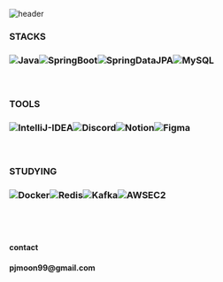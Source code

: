 ![header](https://capsule-render.vercel.app/api?type=transparent&color=auto&height=300&section=header&text=H%20E%20L%20L%20O&fontSize=80&color=B897FF)


<h3>STACKS<h3/>
<!-- MAIN STACKS -->
<p justify-content: flex-start; style='display: flex;'>
  <!-- JAVA -->
  <img alt="Java" src ="https://img.shields.io/badge/Java-000000.svg?&style=for-the-badge"/>
  <!-- SPRING BOOT -->
  <img alt="SpringBoot" src ="https://img.shields.io/badge/springboot-6DB33F.svg?&style=for-the-badge&logo=springboot&logoColor=white"/>
  <!-- SPRING DATA JPA -->
  <img alt="SpringDataJPA" src ="https://img.shields.io/badge/Spring Data JPA-6DB33F.svg?&style=for-the-badge&logo=hibernate&logoColor=white"/>
  <!-- MYSQL -->
  <img alt="MySQL" src ="https://img.shields.io/badge/mysql-4479A1.svg?&style=for-the-badge&logo=mysql&logoColor=white"/>
</p>

<br>

<h3>TOOLS<h3/>
<!-- TOOLS -->
<p justify-content: flex-start; style='display: flex;'>
  <!-- INTELLIJ -->
  <img alt="IntelliJ-IDEA" src ="https://img.shields.io/badge/intellijidea-000000.svg?&style=for-the-badge&logo=intellijidea&logoColor=white"/>
  <!-- DISCORD -->
  <img alt="Discord" src ="https://img.shields.io/badge/discord-5865F2.svg?&style=for-the-badge&logo=discord&logoColor=white"/>
  <!-- NOTION -->
  <img alt="Notion" src ="https://img.shields.io/badge/notion-000000.svg?&style=for-the-badge&logo=notion&logoColor=white"/>
  <!-- FIGMA -->
  <img alt="Figma" src ="https://img.shields.io/badge/figma-F24E1E.svg?&style=for-the-badge&logo=figma&logoColor=white"/>
</p>

<br>
  
<h3>STUDYING<h3/>
<!-- STUDYING STACKS -->
<p justify-content: flex-start; style='display: flex;'>
  <!-- INTELLIJ -->
  <img alt="Docker" src ="https://img.shields.io/badge/docker-2496ED.svg?&style=for-the-badge&logo=docker&logoColor=white"/>
  <!-- REDIS -->
  <img alt="Redis" src="https://img.shields.io/badge/redis-FF4438.svg?&style=for-the-badge"/>
  <!-- KAFKA -->
  <img alt="Kafka" src ="https://img.shields.io/badge/kafka-231F20.svg?&style=for-the-badge&logo=apachekafka&logoColor=white"/>
  <!-- AWS -->
  <img alt="AWSEC2" src ="https://img.shields.io/badge/AWS-231F20.svg?&style=for-the-badge&logo=amazonwebservices&logoColor=white"/>
</p>

<br>

<!-- GITHUB STATS -->
<!-- ![STATS](https://github-readme-stats.vercel.app/api?username=onePackPerDay&show_icons=true&theme=graywhite) -->


<br>

<h4>contact<h4/>
pjmoon99@gmail.com




